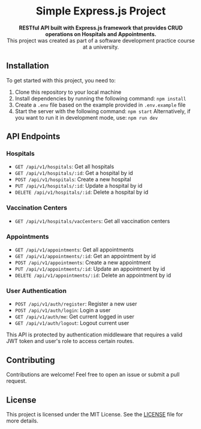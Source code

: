 <h1 align="center">Simple Express.js Project</h1>

<p align="center">
  <strong>RESTful API built with Express.js framework that provides CRUD operations on Hospitals and Appointments.</strong>
  <br>
  This project was created as part of a software development practice course at a university.
</p>

## Installation

To get started with this project, you need to:

1. Clone this repository to your local machine
2. Install dependencies by running the following command: `npm install`
3. Create a `.env` file based on the example provided in `.env.example` file
4. Start the server with the following command: `npm start` 
Alternatively, if you want to run it in development mode, use: `npm run dev`


## API Endpoints

### Hospitals

- `GET /api/v1/hospitals`: Get all hospitals
- `GET /api/v1/hospitals/:id`: Get a hospital by id
- `POST /api/v1/hospitals`: Create a new hospital
- `PUT /api/v1/hospitals/:id`: Update a hospital by id
- `DELETE /api/v1/hospitals/:id`: Delete a hospital by id


### Vaccination Centers

- `GET /api/v1/hospitals/vacCenters`: Get all vaccination centers


### Appointments

- `GET /api/v1/appointments`: Get all appointments
- `GET /api/v1/appointments/:id`: Get an appointment by id
- `POST /api/v1/appointments`: Create a new appointment
- `PUT /api/v1/appointments/:id`: Update an appointment by id
- `DELETE /api/v1/appointments/:id`: Delete an appointment by id


### User Authentication

- `POST /api/v1/auth/register`: Register a new user
- `POST /api/v1/auth/login`: Login a user
- `GET /api/v1/auth/me`: Get current logged in user
- `GET /api/v1/auth/logout`: Logout current user

This API is protected by authentication middleware that requires a valid JWT token and user's role to access certain routes.


## Contributing

Contributions are welcome! Feel free to open an issue or submit a pull request.


## License

This project is licensed under the MIT License. See the [LICENSE](LICENSE) file for more details.


